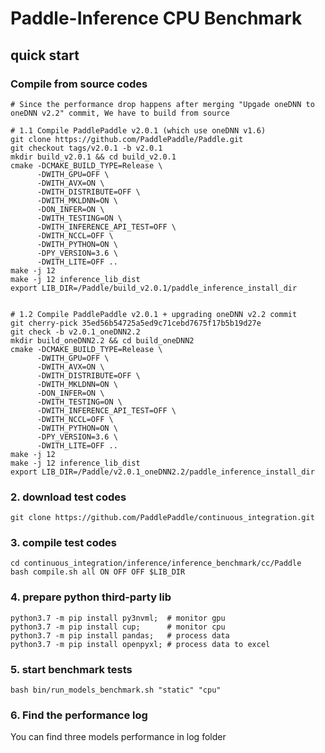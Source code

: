 # Paddle-Inference CPU Benchmark

## quick start

### Compile from source codes
```shell
# Since the performance drop happens after merging "Upgade oneDNN to oneDNN v2.2" commit, We have to build from source

# 1.1 Compile PaddlePaddle v2.0.1 (which use oneDNN v1.6)
git clone https://github.com/PaddlePaddle/Paddle.git
git checkout tags/v2.0.1 -b v2.0.1
mkdir build_v2.0.1 && cd build_v2.0.1
cmake -DCMAKE_BUILD_TYPE=Release \
      -DWITH_GPU=OFF \
      -DWITH_AVX=ON \
      -DWITH_DISTRIBUTE=OFF \
      -DWITH_MKLDNN=ON \
      -DON_INFER=ON \
      -DWITH_TESTING=ON \
      -DWITH_INFERENCE_API_TEST=OFF \
      -DWITH_NCCL=OFF \
      -DWITH_PYTHON=ON \
      -DPY_VERSION=3.6 \
      -DWITH_LITE=OFF ..
make -j 12
make -j 12 inference_lib_dist
export LIB_DIR=/Paddle/build_v2.0.1/paddle_inference_install_dir


# 1.2 Compile PaddlePaddle v2.0.1 + upgrading oneDNN v2.2 commit
git cherry-pick 35ed56b54725a5ed9c71cebd7675f17b5b19d27e
git check -b v2.0.1_oneDNN2.2
mkdir build_oneDNN2.2 && cd build_oneDNN2
cmake -DCMAKE_BUILD_TYPE=Release \
      -DWITH_GPU=OFF \
      -DWITH_AVX=ON \
      -DWITH_DISTRIBUTE=OFF \
      -DWITH_MKLDNN=ON \
      -DON_INFER=ON \
      -DWITH_TESTING=ON \
      -DWITH_INFERENCE_API_TEST=OFF \
      -DWITH_NCCL=OFF \
      -DWITH_PYTHON=ON \
      -DPY_VERSION=3.6 \
      -DWITH_LITE=OFF ..
make -j 12
make -j 12 inference_lib_dist
export LIB_DIR=/Paddle/v2.0.1_oneDNN2.2/paddle_inference_install_dir
```

### 2. download test codes
```
git clone https://github.com/PaddlePaddle/continuous_integration.git
```
### 3. compile test codes
```
cd continuous_integration/inference/inference_benchmark/cc/Paddle
bash compile.sh all ON OFF OFF $LIB_DIR
```
### 4. prepare python third-party lib
```
python3.7 -m pip install py3nvml;  # monitor gpu
python3.7 -m pip install cup;      # monitor cpu
python3.7 -m pip install pandas;   # process data
python3.7 -m pip install openpyxl; # process data to excel
```

### 5. start benchmark tests
```
bash bin/run_models_benchmark.sh "static" "cpu"
```
### 6. Find the performance log
You can find three models performance in log folder
